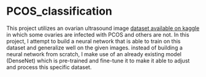 # PCOS_classification
This project utilizes an ovarian ultrasound image [dataset available on kaggle](https://www.kaggle.com/datasets/anaghachoudhari/pcos-detection-using-ultrasound-images) in which some ovaries are infected with PCOS and others are not.
In this project, I attempt to build a neural network that is able to train on this dataset and generalize well on the given images. 
instead of building a neural network from scratch, I make use of an already existing model (DenseNet) which is pre-trained and fine-tune it to make it able to adjust and process this specific dataset.
